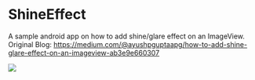 # ShineEffect

A sample android app on how to add shine/glare effect on an ImageView.  
Original Blog: https://medium.com/@ayushpguptaapg/how-to-add-shine-glare-effect-on-an-imageview-ab3e9e660307   

![]("https://github.com/apgapg/ShineEffect/blob/master/shineeffect.gif")
